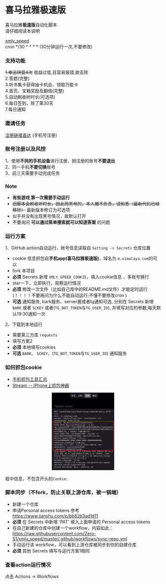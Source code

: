 # 喜马拉雅极速版  



喜马拉雅**极速版**自动化脚本    
请仔细阅读本说明     

 [xmly_speed](xmly_speed.py)   
 cron   */30 * * * *   (30分钟运行一次,不要修改)

### 支持功能
~~1.幸运转盘4次~~  收益过低,且容易报错,故去除  
2.答题(完整)  
3.听书集卡获得抽卡机会、领取万能卡  
4.首页、宝箱奖励及翻倍(完整)    
5.自动刷收听时长(可选项)     
6.每日签到，除了第30天   
7.每日通知 



### 邀请任务
[注册链接直达](http://xima.tv/txgYId) (手机号注册)    


### 账号注册以及风控
1、使用**不同的手机设备**进行注册、刚注册的账号**不要退出**  
2、同一手机**不要切换**账号  
3、前三天需要手动完成任务


### Note
- **有些游戏 第一次需要手动运行**
- ~~旧脚本会刷收听时长，因此而黑号的，本人概不负责，请知悉（最新代码已经移除）~~ 最新版本修订为可选项
- 似乎并没有出现黑号情况，故默认打开  
- 不要询问 **可以通过简单搜索就可以知道答案** 的问题


### 运行方案

1、GitHub action自动运行，账号信息读取自 `Setting -> Secrets` 仓库位置 

- cookie 信息抓包自**手机app(喜马拉雅极速版)**，域名为 `m.ximalaya.com`的可以
- fork 本项目
- **必须**  Secrets 新增 `XMLY_SPEED_COOKIE`，填入cookie信息 ，多账号换行
- star一下，立即执行，观察运行情况
-  **必须**  修改一次文件（比如自己库中的README.md文件）才能定时运行   (！！！！不要再问为什么不能自动运行;不懂不要修改cron )  
-  **可选**  通知服务, bark服务、server酱或者tg通知可选, 分别在 Secrets  新增 `BARK` 或者 `SCKEY` 或者(`TG_BOT_TOKEN`与`TG_USER_ID`), 并填写对应的参数;每天默认19:30通知一次

2、下载到本地运行   
   - 需要第三方库 `requests`  
   - 填写方案2  
   - **必须**  本地填写cookies  
   - **可选**  `BARK`、 `SCKEY`、(`TG_BOT_TOKEN`与`TG_USER_ID`) 通知服务

### 如何抓包cookie
- [手机抓包工具汇总](https://blog.zengrong.net/post/capture-package-on-phone/)
- [Stream -- iPhone上抓包神器](抓包.png)

<p align="center">
  <img src="抓包.png" alt="抓包" width='40%' height='40%'/> 

框中信息，不包含开头的`Cookie: `

### 脚本同步（不fork，防止关联上游仓库，被一锅端）

- 新建一个仓库
- 申请Personal access tokens  参考 https://www.jianshu.com/p/bb82b3ad1d11
- **必须** 在 Secrets 中新增 'PAT' 填入上面申请的 Personal access tokens
- 在自己新建的仓库中创建一个workflow，内容如此：https://raw.githubusercontent.com/Zero-S1/xmly_speed/master/.github/workflows/sync-repo.yml
- 手动运行该 workflow，可以看到上游仓库被同步到你的自建仓库
- **必须**  其他 Secrets 填写与运行方案1相同

### 查看action运行情况
点击 Actions -> Workflows

